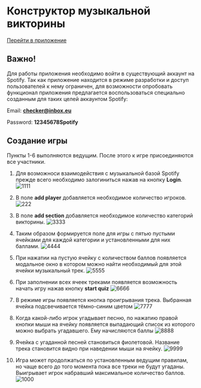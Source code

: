 # Конструктор музыкальной викторины

[Перейти в приложение](https://music-quiz-tau.vercel.app/)

## Важно! 
Для работы приложения необходимо войти в существующий аккаунт на Spotify. Так как приложение находится в режиме разработки и доступ пользователей к нему ограничен, для возможности опробовать функционал приложения предлагается воспользоваться специально созданным для таких целей аккаунтом Spotify:

Email:  **checker@inbox.eu**

Password:  **12345678Spotify**

## Создание игры
Пункты 1-6 выполняются ведущим. После этого к игре присоединяются все участники.
1. Для возможноси взаимодействия с музыкальной базой Spotify прежде всего необходимо залогиниться нажав на кнопку **Login**.
![1111](https://github.com/vlboff/music-quiz/assets/105230932/3ed8f162-2b2a-4960-a0cf-98fe019ca48a)

2. В поле **add player** добавляется необходимое количество игроков.
![222](https://github.com/vlboff/music-quiz/assets/105230932/22fcc621-869a-4514-9c0e-2f9c7ae1f308)

3. В поле **add section** добавляется необходимое количество категорий викторины.
![3333](https://github.com/vlboff/music-quiz/assets/105230932/bbd457ab-509f-43da-8d84-57e54b84a2a6)

4. Таким образом формируется поле для игры с пятью пустыми ячейками для каждой категории и установленными для них баллами.
![4444](https://github.com/vlboff/music-quiz/assets/105230932/66c39aa1-354a-48c7-8832-34a24290529c)

5. При нажатии на пустую ячейку с количеством баллов появляется модальное окно в котором можно найти необходимый для этой ячейки музыкальный трек.
![5555](https://github.com/vlboff/music-quiz/assets/105230932/1079bd0e-1ea9-498c-b705-ae131a18cf89)

6. При заполнении всех ячеек треками появляется возможность начать игру нажав кнопку **start quiz**
![6666](https://github.com/vlboff/music-quiz/assets/105230932/7095616a-dbee-47db-9622-072755948c55)

7. В режиме игры появляется кнопка проигрывания трека. Выбранная ячейка подсвечивается тёмно-синим цветом
![7777](https://github.com/vlboff/music-quiz/assets/105230932/81f51872-6f1b-49c7-a00f-c7b8396f5a50)

8. Когда какой-либо игрок угадывает песню, по нажатию правой кнопки мыши на ячейку появляется выпадающий список из которого можно выбрать угадавшего. Ему начисляются баллы
![8888](https://github.com/vlboff/music-quiz/assets/105230932/2a7ac235-e438-4016-88a0-2782fcedcd9b)

9. Ячейка с угаданной песней становиться фиолетовой. Название трека становится видно при наведении мыши на ячейку.
![9999](https://github.com/vlboff/music-quiz/assets/105230932/bd12442d-d255-4f4a-a1d7-f12a86359ab2)

10. Игра может продолжаться по установленным ведущим правилам, но чаще всего до того момента пока все треки не будут угаданы. Выигрывает игрок набравший максимальное количество баллов.
![1000](https://github.com/vlboff/music-quiz/assets/105230932/fffa4469-d5ce-49a4-b8bc-e1d93a93a693)







